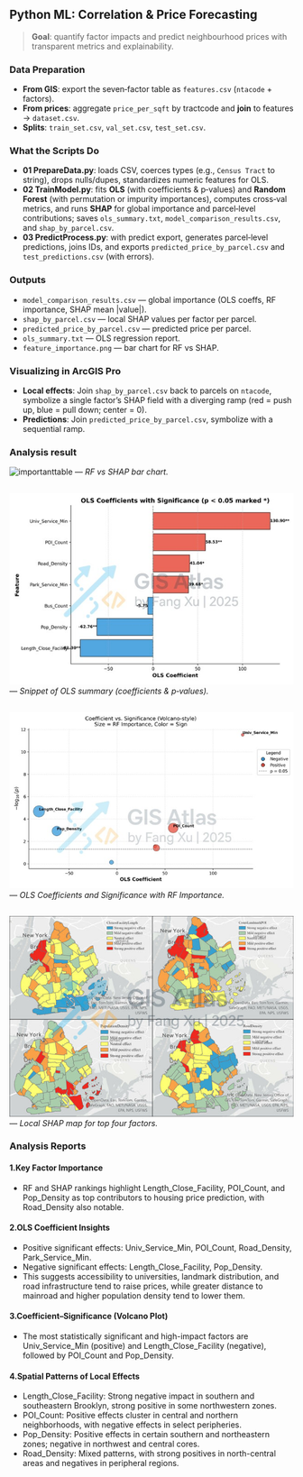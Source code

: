 ##  Python ML: Correlation & Price Forecasting

> **Goal**: quantify factor impacts and predict neighbourhood prices with transparent metrics and explainability.

### Data Preparation
- **From GIS**: export the seven‑factor table as `features.csv` (`ntacode` + factors).
- **From prices**: aggregate `price_per_sqft` by tractcode and **join** to features → `dataset.csv`.
- **Splits**: `train_set.csv`, `val_set.csv`, `test_set.csv`.

### What the Scripts Do
- **01 PrepareData.py**: loads CSV, coerces types (e.g., `Census Tract` to string), drops nulls/dupes, standardizes numeric features for OLS.
- **02 TrainModel.py**: fits **OLS** (with coefficients & p‑values) and **Random Forest** (with permutation or impurity importances), computes cross‑val metrics, and runs **SHAP** for global importance and parcel‑level contributions; saves `ols_summary.txt`, `model_comparison_results.csv`, and `shap_by_parcel.csv`.
- **03 PredictProcess.py**: with predict export, generates parcel‑level predictions, joins IDs, and exports `predicted_price_by_parcel.csv` and `test_predictions.csv` (with errors).

### Outputs
- `model_comparison_results.csv` — global importance (OLS coeffs, RF importance, SHAP mean |value|).
- `shap_by_parcel.csv` — local SHAP values per factor per parcel.
- `predicted_price_by_parcel.csv` — predicted price per parcel.
- `ols_summary.txt` — OLS regression report.
- `feature_importance.png` — bar chart for RF vs SHAP.

### Visualizing in ArcGIS Pro
- **Local effects**: Join `shap_by_parcel.csv` back to parcels on `ntacode`, symbolize a single factor’s SHAP field with a diverging ramp (red = push up, blue = pull down; center = 0).
- **Predictions**: Join `predicted_price_by_parcel.csv`, symbolize with a sequential ramp.

### Analysis result

![importanttable](importanttable-mark-v2-min.jpg) — *RF vs SHAP bar chart.*

##

![coef_significance](ols_coef_significance_beautified-mark-min.jpg) — *Snippet of OLS summary (coefficients & p‑values).*

##

![volcano_coef](volcano_coef_pvalue-mark-min.jpg)  — *OLS Coefficients and Significance with RF Importance.*

##

![ImportantEffect](ImportantEffect-min.jpg) — *Local SHAP map for top four factors.*


### Analysis Reports
#### 1.Key Factor Importance
- RF and SHAP rankings highlight Length_Close_Facility, POI_Count, and Pop_Density as top contributors to housing price prediction, with Road_Density also notable.

#### 2.OLS Coefficient Insights
- Positive significant effects: Univ_Service_Min, POI_Count, Road_Density, Park_Service_Min.
- Negative significant effects: Length_Close_Facility, Pop_Density.
- This suggests accessibility to universities, landmark distribution, and road infrastructure tend to raise prices, while greater distance to mainroad and higher population density tend to lower them.

#### 3.Coefficient–Significance (Volcano Plot)
- The most statistically significant and high-impact factors are Univ_Service_Min (positive) and Length_Close_Facility (negative), followed by POI_Count and Pop_Density.

#### 4.Spatial Patterns of Local Effects
- Length_Close_Facility: Strong negative impact in southern and southeastern Brooklyn, strong positive in some northwestern zones.
- POI_Count: Positive effects cluster in central and northern neighborhoods, with negative effects in select peripheries.
- Pop_Density: Positive effects in certain southern and northeastern zones; negative in northwest and central cores.
- Road_Density: Mixed patterns, with strong positives in north-central areas and negatives in peripheral regions.
